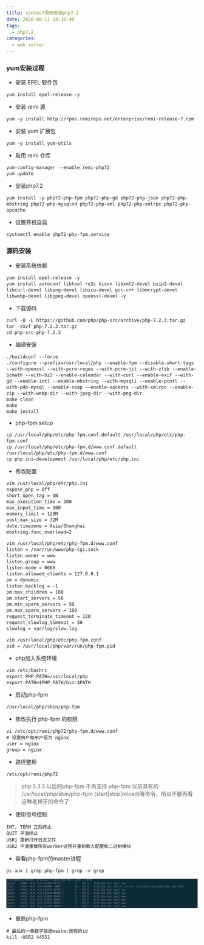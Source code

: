 ```yaml
---
title: centos7源码安装php7.2
date: 2020-08-11 14:10:40
tags:
  - php7.2
categories:
  - web server
---
```


### yum安装过程
+ 安装 EPEL 软件包
```
yum install epel-release -y
```
+ 安装 remi 源
```
yum -y install http://rpms.remirepo.net/enterprise/remi-release-7.rpm
```
+ 安装 yum 扩展包
```
yum -y install yum-utils
```
+ 启用 remi 仓库
```
yum-config-manager --enable remi-php72
yum update
```
+ 安装php7.2
```
yum install -y php72-php-fpm php72-php-gd php72-php-json php72-php-mbstring php72-php-mysqlnd php72-php-xml php72-php-xmlrpc php72-php-opcache
```
+ 设置开机自启
```
systemctl enable php72-php-fpm.service
```
### 源码安装
+ 安装系统依赖
```
yum install epel-release -y
yum install autoconf libtool re2c bison libxml2-devel bzip2-devel libcurl-devel libpng-devel libicu-devel gcc-c++ libmcrypt-devel libwebp-devel libjpeg-devel openssl-devel -y
```
+ 下载源码
```
curl -O -L https://github.com/php/php-src/archive/php-7.2.3.tar.gz
tar -zxvf php-7.2.3.tar.gz
cd php-src-php-7.2.3
```
+ 编译安装
```
./buildconf --force
./configure --prefix=/usr/local/php --enable-fpm --disable-short-tags --with-openssl --with-pcre-regex --with-pcre-jit --with-zlib --enable-bcmath --with-bz2 --enable-calendar --with-curl --enable-exif --with-gd --enable-intl --enable-mbstring --with-mysqli --enable-pcntl --with-pdo-mysql --enable-soap --enable-sockets --with-xmlrpc --enable-zip --with-webp-dir --with-jpeg-dir --with-png-dir
make clean
make
make install
```
+ php-fpm setup
```
cp /usr/local/php/etc/php-fpm.conf.default /usr/local/php/etc/php-fpm.conf
cp /usr/local/php/etc/php-fpm.d/www.conf.default /usr/local/php/etc/php-fpm.d/www.conf
cp php.ini-development /usr/local/php/etc/php.ini
```
+ 修改配置
```
vim /usr/local/php/etc/php.ini
expose_php = Off
short_open_tag = ON
max_execution_time = 300
max_input_time = 300
memory_limit = 128M
post_max_size = 32M
date.timezone = Asia/Shanghai
mbstring.func_overload=2
```

```
vim /usr/local/php/etc/php-fpm.d/www.conf
listen = /var/run/www/php-cgi.sock
listen.owner = www
listen.group = www
listen.mode = 0660
listen.allowed_clients = 127.0.0.1
pm = dynamic
listen.backlog = -1
pm.max_children = 180
pm.start_servers = 50
pm.min_spare_servers = 50
pm.max_spare_servers = 180
request_terminate_timeout = 120
request_slowlog_timeout = 50
slowlog = var/log/slow.log
```

```
vim /usr/local/php/etc/php-fpm.conf
pid = /usr/local/php/var/run/php-fpm.pid
```
+ php加入系统环境
```
vim /etc/bashrc
export PHP_PATH=/usr/local/php
export PATH=$PHP_PATH/bin:$PATH
```
+ 启动php-fpm
```
/usr/local/php/sbin/php-fpm
```

+ 修改执行 php-fpm 的权限
```
vi /etc/opt/remi/php72/php-fpm.d/www.conf
# 设置用户和用户组为 nginx
user = nginx
group = nginx
```
+ 路径整理
```
/etc/opt/remi/php72
```

> php 5.3.3 以后的php-fpm 不再支持 php-fpm 以前具有的 /usr/local/php/sbin/php-fpm (start|stop|reload)等命令，所以不要再看这种老掉牙的命令了

+ 使用信号控制
```
INT, TERM 立刻终止
QUIT 平滑终止
USR1 重新打开日志文件
USR2 平滑重载所有worker进程并重新载入配置和二进制模块
```

+ 查看php-fpm的master进程
```
ps aux | grep php-fpm | grep -v grep 

```
![php-fpm-process](/images/php-fpm-process.png)
 + 重启php-fpm
```
# 最后的一串数字就是master进程的id
kill -USR2 44551
```